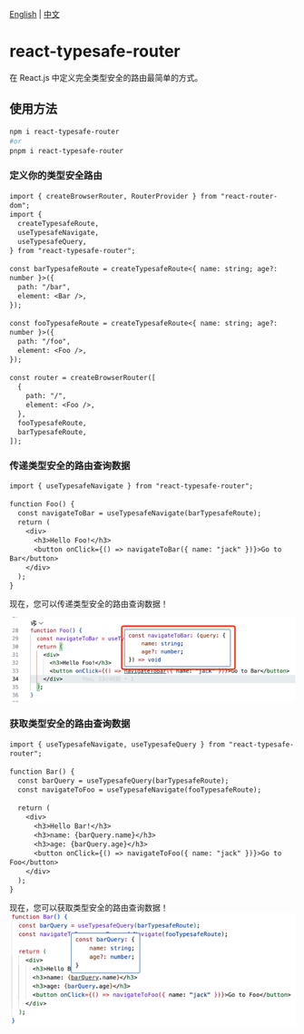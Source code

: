 [English](README.md) | [中文](README.zh.md)

# react-typesafe-router

在 React.js 中定义完全类型安全的路由最简单的方式。

## 使用方法

```bash
npm i react-typesafe-router
#or
pnpm i react-typesafe-router
```

### 定义你的类型安全路由

```tsx
import { createBrowserRouter, RouterProvider } from "react-router-dom";
import {
  createTypesafeRoute,
  useTypesafeNavigate,
  useTypesafeQuery,
} from "react-typesafe-router";

const barTypesafeRoute = createTypesafeRoute<{ name: string; age?: number }>({
  path: "/bar",
  element: <Bar />,
});

const fooTypesafeRoute = createTypesafeRoute<{ name: string; age?: number }>({
  path: "/foo",
  element: <Foo />,
});

const router = createBrowserRouter([
  {
    path: "/",
    element: <Foo />,
  },
  fooTypesafeRoute,
  barTypesafeRoute,
]);
```

### 传递类型安全的路由查询数据

```tsx
import { useTypesafeNavigate } from "react-typesafe-router";

function Foo() {
  const navigateToBar = useTypesafeNavigate(barTypesafeRoute);
  return (
    <div>
      <h3>Hello Foo!</h3>
      <button onClick={() => navigateToBar({ name: "jack" })}>Go to Bar</button>
    </div>
  );
}
```

现在，您可以传递类型安全的路由查询数据！

![img.png](https://raw.githubusercontent.com/qinjialei24/react-typesafe-router/main/assets/img.png)

### 获取类型安全的路由查询数据

```tsx
import { useTypesafeNavigate, useTypesafeQuery } from "react-typesafe-router";

function Bar() {
  const barQuery = useTypesafeQuery(barTypesafeRoute);
  const navigateToFoo = useTypesafeNavigate(fooTypesafeRoute);

  return (
    <div>
      <h3>Hello Bar!</h3>
      <h3>name: {barQuery.name}</h3>
      <h3>age: {barQuery.age}</h3>
      <button onClick={() => navigateToFoo({ name: "jack" })}>Go to Foo</button>
    </div>
  );
}
```

现在，您可以获取类型安全的路由查询数据！
![img_1.png](https://raw.githubusercontent.com/qinjialei24/react-typesafe-router/main/assets/img_1.png)
